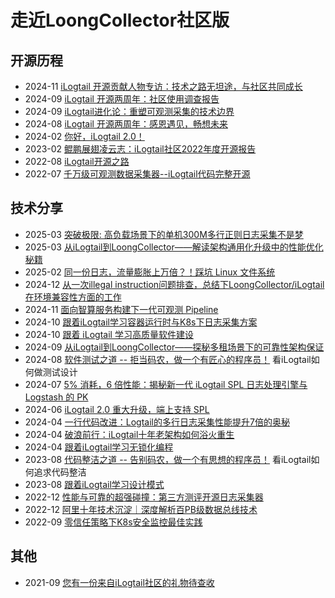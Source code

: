 # 走近LoongCollector社区版

## 开源历程

* 2024-11 [iLogtail 开源贡献人物专访：技术之路无坦途，与社区共同成长](https://observability.cn/article/srud67y9v596msvn)
* 2024-09 [iLogtail 开源两周年：社区使用调查报告](https://observability.cn/article/xekfemyomgcg84ux)
* 2024-09 [iLogtail进化论：重塑可观测采集的技术边界](https://observability.cn/article/tgogzsy6auumef8e)
* 2024-08 [iLogtail 开源两周年：感恩遇见，畅想未来](https://observability.cn/article/adeqhds7usxoyv3r)
* 2024-02 [你好，iLogtail 2.0！](https://observability.cn/article/wkysbgfilo0oxln2)
* 2023-02 [鲲鹏展翅凌云志：iLogtail社区2022年度开源报告](https://mp.weixin.qq.com/s/6luD7VUFd_0aaeyUBAShkw)
* 2022-08 [iLogtail开源之路](https://observability.cn/article/gwbxwx3gndgpbk31)
* 2022-07 [千万级可观测数据采集器--iLogtail代码完整开源](https://mp.weixin.qq.com/s/Cam_OjPWhcEj77kqC0Q1SA)
  
## 技术分享

* 2025-03 [突破极限: 高负载场景下的单机300M多行正则日志采集不是梦](https://observability.cn/article/bbmp8m8bx1fkuhs2)
* 2025-03 [从iLogtail到LoongCollector——解读架构通用化升级中的性能优化秘籍](https://observability.cn/article/tfvbs36xy82ygzgy)
* 2025-02 [同一份日志，流量膨胀上万倍？！踩坑 Linux 文件系统](https://observability.cn/article/qxgnew941idbgmx8)
* 2024-12 [从一次illegal instruction问题排查，总结下LoongCollector/iLogtail在环境兼容性方面的工作](https://observability.cn/article/vn8pglsi3emr68gm)
* 2024-11 [面向智算服务构建下一代可观测 Pipeline](https://observability.cn/article/dagro1i1u0ho94yh)
* 2024-10 [跟着iLogtail学习容器运行时与K8s下日志采集方案](https://observability.cn/article/qt4ut7rgzhzfarma)
* 2024-10 [跟着 iLogtail 学习高质量软件建设](https://observability.cn/article/ntcoagi9710hdp4e/)
* 2024-09 [从iLogtail到LoongCollector——探秘多租场景下的可靠性架构保证](https://observability.cn/article/re97ugkgzl03yede)
* 2024-08 [软件测试之道 -- 拒当码农，做一个有匠心的程序员！](https://observability.cn/article/mum8m9nv1zrscz5n) 看iLogtail如何做测试设计
* 2024-07 [5% 消耗，6 倍性能：揭秘新一代 iLogtail SPL 日志处理引擎与 Logstash 的 PK](https://observability.cn/article/gkpeboao2yglgbk7/)
* 2024-06 [iLogtail 2.0 重大升级，端上支持 SPL](https://observability.cn/article/uboyxvtzreq8hblp/)
* 2024-04 [一行代码改进：Logtail的多行日志采集性能提升7倍的奥秘](https://observability.cn/article/buv5hnp7nmr9y2qa/)
* 2024-04 [破浪前行：iLogtail十年老架构如何浴火重生](https://observability.cn/article/dqmk581gzc7ci0k5)
* 2024-04 [跟着iLogtail学习无锁化编程](https://observability.cn/article/ez2c05dvsunezgng)
* 2023-08 [代码整洁之道 -- 告别码农，做一个有思想的程序员！](https://mp.weixin.qq.com/s/tK0ZyRxKBGpCqIw16SPSxg) 看iLogtail如何追求代码整洁
* 2023-08 [跟着iLogtail学习设计模式](https://observability.cn/article/di24pggyhnx1dp8x)
* 2022-12 [性能与可靠的超强碰撞：第三方测评开源日志采集器](https://observability.cn/article/yhlb8gi9ic435o13)
* 2022-12 [阿里十年技术沉淀｜深度解析百PB级数据总线技术](https://observability.cn/article/gh9mfxcxvl88ay4s)
* 2022-09 [零信任策略下K8s安全监控最佳实践](https://observability.cn/article/gsrewlrzsydh568n)

## 其他

* 2021-09 [您有一份来自iLogtail社区的礼物待查收](https://mp.weixin.qq.com/s/fyWwnKR1I4jgNiX30Wu-Vg)
